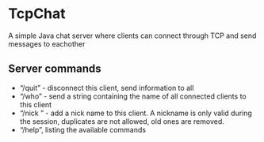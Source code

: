 TcpChat
=======

A simple Java chat server where clients can connect through TCP and send messages to eachother

Server commands
---------------

* “/quit” - disconnect this client, send information to all
* “/who” - send a string containing the name of all connected clients to this client
* “/nick <nickname>” - add a nick name to this client. A nickname is only valid during the session, duplicates are not allowed, old ones are removed.
* “/help”, listing the available commands

